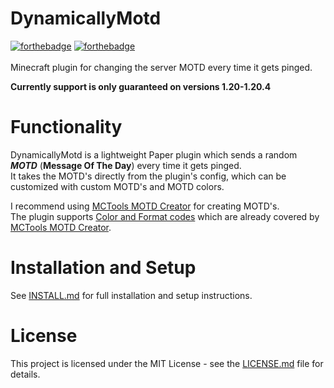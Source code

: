 # DynamicallyMotd
[![forthebadge](https://forthebadge.com/images/badges/made-with-java.svg)](https://forthebadge.com) [![forthebadge](https://forthebadge.com/images/badges/built-with-love.svg)](https://forthebadge.com)<br>
<br>Minecraft plugin for changing the server MOTD every time it gets pinged.

**Currently support is only guaranteed on versions 1.20-1.20.4**

# Functionality
DynamicallyMotd is a lightweight Paper plugin which sends a random ***MOTD*** (**Message Of The Day**) every time it gets pinged.<br>
It takes the MOTD's directly from the plugin's config, which can be customized with custom MOTD's and MOTD colors.

I recommend using [MCTools MOTD Creator](https://mctools.org/motd-creator) for creating MOTD's. <br>
The plugin supports [Color and Format codes](https://www.digminecraft.com/lists/color_list_pc.php) which are already covered by [MCTools MOTD Creator](https://mctools.org/motd-creator).

# Installation and Setup
See [INSTALL.md](https://github.com/SleepySpeller/DynamicallyMotd/blob/main/INSTALL.md) for full installation and setup instructions.

# License
This project is licensed under the MIT License - see the [LICENSE.md](https://github.com/SleepySpeller/DynamicallyMotd/blob/main/LICENSE) file for details.
